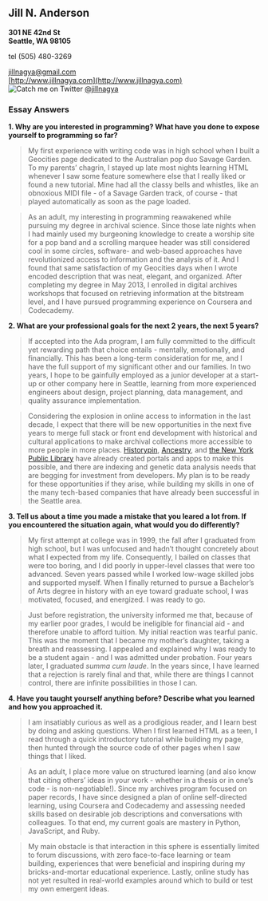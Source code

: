 ## Jill N. Anderson  
**301 NE 42nd St**  
**Seattle, WA 98105**    

tel (505) 480-3269  
  
[jillnagya@gmail.com](mailto:jillnagya@gmail.com)  
[http://www.jillnagya.com](http://www.jillnagya.com)  
![Catch me on Twitter](https://cloud.githubusercontent.com/assets/11022232/10562119/9277050e-74ff-11e5-920d-44b471d2b249.png) [@jillnagya](https://twitter.com/jillnagya)  


    
### Essay Answers

**1. Why are you interested in programming? What have you done to expose yourself to programming so far?**  
>My first experience with writing code was in high school when I built a Geocities page dedicated to the Australian pop duo Savage Garden. To my parents’ chagrin, I stayed up late most nights learning HTML whenever I saw some feature somewhere else that I really liked or found a new tutorial. Mine had all the classy bells and whistles, like an obnoxious MIDI file - of a Savage Garden track, of course - that played automatically as soon as the page loaded.  

>As an adult, my interesting in programming reawakened while pursuing my degree in archival science. Since those late nights when I had mainly used my burgeoning knowledge to create a worship site for a pop band and a scrolling marquee header was still considered cool in some circles, software- and web-based approaches have revolutionized access to information and the analysis of it. And I found that same satisfaction of my Geocities days when I wrote encoded description that was neat, elegant, and organized. After completing my degree in May 2013, I enrolled in digital archives workshops that focused on retrieving information at the bitstream level, and I have pursued programming experience on Coursera and Codecademy.  

**2. What are your professional goals for the next 2 years, the next 5 years?**  
>If accepted into the Ada program, I am fully committed to the difficult yet rewarding path that choice entails - mentally, emotionally, and financially. This has been a long-term consideration for me, and I have the full support of my significant other and our families. In two years, I hope to be gainfully employed as a junior developer at a start-up or other company here in Seattle, learning from more experienced engineers about design, project planning, data management, and quality assurance implementation.  

>Considering the explosion in online access to information in the last decade, I expect that there will be new opportunities in the next five years to merge full stack or front end development with historical and cultural applications to make archival collections more accessible to more people in more places. [Historypin](http://www.historypin.org), [Ancestry](http://www.ancestry.com), and [the New York Public Library](http://www.nypl.org/collections/labs) have already created portals and apps to make this possible, and there are indexing and genetic data analysis needs that are begging for investment from developers. My plan is to be ready for these opportunities if they arise, while building my skills in one of the many tech-based companies that have already been successful in the Seattle area.  

**3. Tell us about a time you made a mistake that you leared a lot from. If you encountered the situation again, what would you do differently?**  
>My first attempt at college was in 1999, the fall after I graduated from high school, but I was unfocused and hadn’t thought concretely about what I expected from my life. Consequently, I bailed on classes that were too boring, and I did poorly in upper-level classes that were too advanced. Seven years passed while I worked low-wage skilled jobs and supported myself. When I finally returned to pursue a Bachelor’s of Arts degree in history with an eye toward graduate school, I was motivated, focused, and energized. I was ready to go.

>Just before registration, the university informed me that, because of my earlier poor grades, I would be ineligible for financial aid - and therefore unable to afford tuition. My initial reaction was tearful panic. This was the moment that I became my mother’s daughter, taking a breath and reassessing. I appealed and explained why I was ready to be a student again - and I was admitted under probation. Four years later, I graduated *summa cum laude*. In the years since, I have learned that a rejection is rarely final and that, while there are things I cannot control, there are infinite possibilities in those I can.

**4. Have you taught yourself anything before? Describe what you learned and how you approached it.**  
>I am insatiably curious as well as a prodigious reader, and I learn best by doing and asking questions. When I first learned HTML as a teen, I read through a quick introductory tutorial while building my page, then hunted through the source code of other pages when I saw things that I liked.

>As an adult, I place more value on structured learning (and also know that citing others’ ideas in your work - whether in a thesis or in one’s code - is non-negotiable!). Since my archives program focused on paper records, I have since designed a plan of online self-directed learning, using Coursera and Codecademy and assessing needed skills based on desirable job descriptions and conversations with colleagues. To that end, my current goals are mastery in Python, JavaScript, and Ruby.  

>My main obstacle is that interaction in this sphere is essentially limited to forum discussions, with zero face-to-face learning or team building, experiences that were beneficial and inspiring during my bricks-and-mortar educational experience. Lastly, online study has not yet resulted in real-world examples around which to build or test my own emergent ideas.  
